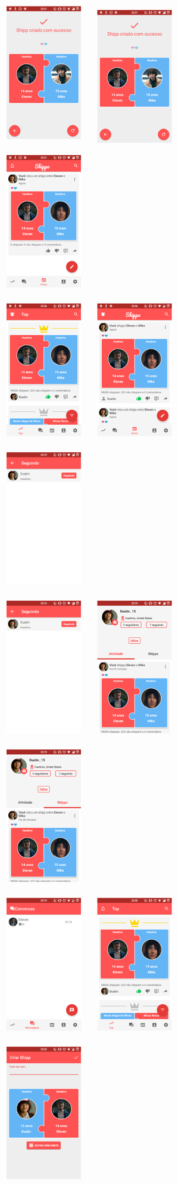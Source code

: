 <img src ="/shipp%20prints/Screenshot_20180316-225103.png?raw=true" width="200" hspace="20" vspace="20"/> <img src="shipp%20prints/Screenshot_20180316-225136.png?raw=true" width="200" hspace="20" vspace="10"/>
<img src="shipp%20prints/Screenshot_20180316-225155.png?raw=true" width="200" hspace="20" vspace="20"/>
<br>
<img src="shipp%20prints/Screenshot_20180316-225630.png?raw=true" width="200" hspace="20" vspace="20"/>
<img src="shipp%20prints/Screenshot_20180316-225657.png?raw=true" width="200" hspace="20" vspace="20"/> 
<img src="shipp%20prints/Screenshot_20180316-231909.png?raw=true" width="200" hspace="20" vspace="20"/>
<br>
<img src="shipp%20prints/Screenshot_20180316-231914.png?raw=true" width="200" hspace="20" vspace="20"/> 
<img src="shipp%20prints/Screenshot_20180316-231925.png?raw=true" width="200" hspace="20" vspace="20"/>
<img src="shipp%20prints/Screenshot_20180316-231936.png?raw=true" width="200" hspace="20" vspace="20"/> 
<br>
<img src="shipp%20prints/Screenshot_20180316-232000.png?raw=true" width="200" hspace="20" vspace="20"/>
<img src="shipp%20prints/Screenshot_20180316-232010.png?raw=true" width="200" hspace="20" vspace="20"/>
 <img src="shipp%20prints/Screenshot_20180316-232234.png?raw=true" width="200" hspace="20" vspace="20"/>
